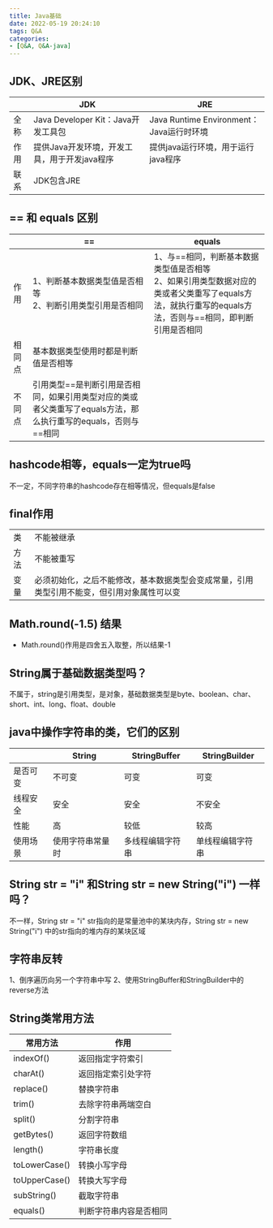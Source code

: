 ```yaml
---
title: Java基础
date: 2022-05-19 20:24:10
tags: Q&A
categories:
- [Q&A, Q&A-java]
---
```

## JDK、JRE区别
||JDK|JRE|
|---|---|---|
|全称|Java Developer Kit：Java开发工具包|Java Runtime Environment：Java运行时环境|
|作用|提供Java开发环境，开发工具，用于开发java程序|提供java运行环境，用于运行java程序|
|联系|JDK包含JRE|

## == 和 equals 区别
||==|equals|
|---|---|---|
|作用|1、判断基本数据类型值是否相等<br/>2、判断引用类型引用是否相同|1、与==相同，判断基本数据类型值是否相等<br/>2、如果引用类型数据对应的类或者父类重写了equals方法，就执行重写的equals方法，否则与==相同，即判断引用是否相同|
|相同点|基本数据类型使用时都是判断值是否相等|
|不同点|引用类型==是判断引用是否相同，如果引用类型对应的类或者父类重写了equals方法，那么执行重写的equals，否则与==相同|

## hashcode相等，equals一定为true吗
不一定，不同字符串的hashcode存在相等情况，但equals是false

## final作用
|||
|---|---|
|类|不能被继承|
|方法|不能被重写|
|变量|必须初始化，之后不能修改，基本数据类型会变成常量，引用类型引用不能变，但引用对象属性可以变|

## Math.round(-1.5) 结果
* Math.round()作用是四舍五入取整，所以结果-1

## String属于基础数据类型吗？
不属于，string是引用类型，是对象，基础数据类型是byte、boolean、char、short、int、long、float、double

## java中操作字符串的类，它们的区别
||String|StringBuffer|StringBuilder|
|---|---|---|---|
|是否可变|不可变|可变|可变|
|线程安全|安全|安全|不安全|
|性能|高|较低|较高|
|使用场景|使用字符串常量时|多线程编辑字符串|单线程编辑字符串|

## String str = "i" 和String str = new String("i") 一样吗？
不一样，String str = "i" str指向的是常量池中的某块内存，String str = new String("i") 中的str指向的堆内存的某块区域

## 字符串反转
1、倒序遍历向另一个字符串中写
2、使用StringBuffer和StringBuilder中的reverse方法

## String类常用方法
|常用方法|作用|
|---|---|
|indexOf()|返回指定字符索引|
|charAt()|返回指定索引处字符|
|replace()|替换字符串|
|trim()|去除字符串两端空白|
|split()|分割字符串|
|getBytes()|返回字符数组|
|length()|字符串长度|
|toLowerCase()|转换小写字母|
|toUpperCase()|转换大写字母|
|subString()|截取字符串|
|equals()|判断字符串内容是否相同|
